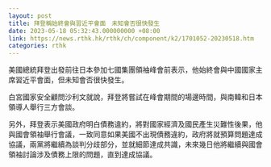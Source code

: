 ```yaml
---
layout: post
title: 拜登稱始終會與習近平會面　未知會否很快發生
date: 2023-05-18 05:32:43.000000000 +08:00
link: https://news.rthk.hk/rthk/ch/component/k2/1701052-20230518.htm
categories: rthk
---
```


美國總統拜登出發前往日本參加七國集團領袖峰會前表示，他始終會與中國國家主席習近平會面，但未知會否很快發生。

白宮國家安全顧問沙利文就說，拜登將嘗試在峰會期間的場邊時間，與南韓和日本領導人舉行三方會談。

另外，拜登表示美國政府明白債務違約，將對國家經濟及國民產生災難性後果，他與國會領袖舉行會議，一致同意如果美國不出現債務違約，政府將就預算問題達成協議，兩黨將繼續為談判分歧部分，並就細節達成共識，未來幾日他將繼續與國會領袖討論涉及債務上限的問題，直到達成協議。
